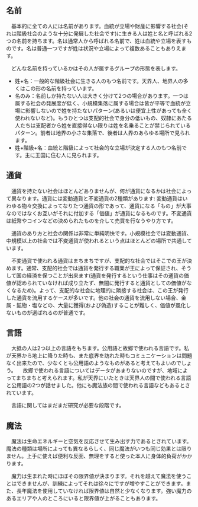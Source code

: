 名前
----------

　基本的に全ての人には名前があります。血統が立場や財産に影響する社会(それは階級社会のような十分に発展した社会です)に生きる人は姓と名と呼ばれる2つの名前を持ちます。名は通常人から呼ばれる名前で、姓は血統や立場を表すものです。名は普通一つですが姓は状況や立場によって複数あることもありえます。

　どんな名前を持っているかはその人が属するグループの形態を表します。

- 姓+名：一般的な階級社会に生きる人のもつ名前です。天界人、地界人の多くはこの形の名前を持っています。
- 名のみ：名前しか持たない人は大きく分けて2つの場合があります。一つは属する社会の発展度が低く、小規模集落に属する場合は皆が平等で血統が立場に影響しないので姓を持たないパターン(あるいは便宜上性があっても全く使われないなど)。もうひとつは支配的社会で身分の低いもの、奴隷にあたる人たちは支配者から姓を直接得ない限りは姓を名乗ることが禁じられているパターン。前者は地界の小さな集落で、後者は人界のあらゆる場所で見られます。
- 姓+階級+名：血統と階級によって社会的な立場が決定する人のもつ名前です。主に王国に住む人に見られます。

通貨
---------

　通貨を持たない社会はほとんどありませんが、何が通貨になるかは社会によって異なります。通貨には変動通貨と不変通貨の2種類があります: 変動通貨はいわゆる物々交換によってなりたつ通貨の形であって、通貨になる「もの」が大事なのではなくお互いがそれに付加する「価値」が通貨になるものです。不変通貨は紙幣やコインなどの決められたものを介して売買を行なうやり方です。

　通貨のあり方と社会の関係は非常に単純明快です。小規模社会では変動通貨、中規模以上の社会では不変通貨が使われるという点はほとんどの場所で共通しています。

　不変通貨で使われる通貨はまちまちですが、支配的な社会ではそこでの王が決めます。通常、支配的社会では通貨を発行する職業が王によって保証され、そうして国の経済を保つことが出来ます(通貨を発行するという仕事はその通貨の価値が認められていなければ成り立たず、無闇に発行すると通貨としての価値がなくなるため)。よって、支配的な社会に地理的に隣接する社会は、この王が発行した通貨を流用するケースが多いです。他の社会の通貨を流用しない場合、金属・鉱物・塩などの、大量に獲得(および偽造)することが難しく、価値が風化しないものが選ばれるのが普通です。

言語
---------

　大抵の人は2つ以上の言語をもちます。公用語と故郷で使われる言語です。私が天界から地上に降りた時も、また底界を訪れた時もコミュニケーションは問題なく出来たので、少なくとも公用語のようなものがあると考えてもよいのでしょう。
　故郷で使われる言語についてはデータがあまりないのですが、地域によってまちまちと考えられます。私が天界にいたときは天界人の間で使われる言語と公用語の2つが話せました。他にも魔法族の間で使われる言語などもあるとされています。

　言語に関してはまだまだ研究が必要な段階です。

魔法
--------

　魔法は生命エネルギーと空気を反応させて生み出す力であるとされています。魔法の種類は場所によっても異なるらしく、同じ魔法がいつも同じ効果とは限りません。上手に使えば便利な反面、無理をすると使った本人に身体的負荷がかかります。

　魔力は生まれた時にほぼその限界値が決まります。それを越えて魔法を使うことはできませんが、訓練によってそれは徐々にですが増やすことができます。また、長年魔法を使用していなければ限界値は自然と少なくなります。強い魔力のあるエリアや人のところにいると限界値が上がることもあります。
